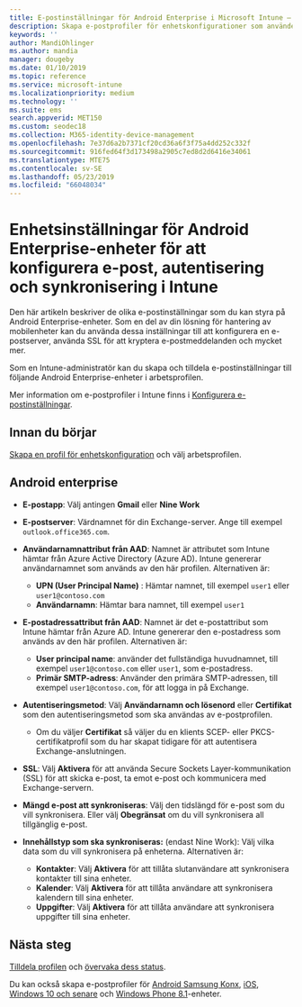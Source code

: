 ```yaml
---
title: E-postinställningar för Android Enterprise i Microsoft Intune – Azure | Microsoft Docs
description: Skapa e-postprofiler för enhetskonfigurationer som använder Exchange-servrar och hämta attribut från Azure Active Directory. Aktivera SSL eller SMIME, autentisera användare med certifikat eller användarnamn/lösenord, samt synkronisera e-post och scheman på Android-arbetsprofilenheter med hjälp av Microsoft Intune.
keywords: ''
author: MandiOhlinger
ms.author: mandia
manager: dougeby
ms.date: 01/10/2019
ms.topic: reference
ms.service: microsoft-intune
ms.localizationpriority: medium
ms.technology: ''
ms.suite: ems
search.appverid: MET150
ms.custom: seodec18
ms.collection: M365-identity-device-management
ms.openlocfilehash: 7e37d6a2b7371cf20cd36a6f3f75a4dd252c332f
ms.sourcegitcommit: 916fed64f3d173498a2905c7ed8d2d6416e34061
ms.translationtype: MTE75
ms.contentlocale: sv-SE
ms.lasthandoff: 05/23/2019
ms.locfileid: "66048034"
---
```

# <a name="android-enterprise-device-settings-to-configure-email-authentication-and-synchronization-in-intune"></a>Enhetsinställningar för Android Enterprise-enheter för att konfigurera e-post, autentisering och synkronisering i Intune

Den här artikeln beskriver de olika e-postinställningar som du kan styra på Android Enterprise-enheter. Som en del av din lösning för hantering av mobilenheter kan du använda dessa inställningar till att konfigurera en e-postserver, använda SSL för att kryptera e-postmeddelanden och mycket mer.

Som en Intune-administratör kan du skapa och tilldela e-postinställningar till följande Android Enterprise-enheter i arbetsprofilen.

Mer information om e-postprofiler i Intune finns i [Konfigurera e-postinställningar](email-settings-configure.md).

## <a name="before-you-begin"></a>Innan du börjar

[Skapa en profil för enhetskonfiguration](email-settings-configure.md#create-a-device-profile) och välj arbetsprofilen.

## <a name="android-enterprise"></a>Android enterprise

- **E-postapp**: Välj antingen **Gmail** eller **Nine Work**
- **E-postserver**: Värdnamnet för din Exchange-server. Ange till exempel `outlook.office365.com`.
- **Användarnamnattribut från AAD**: Namnet är attributet som Intune hämtar från Azure Active Directory (Azure AD). Intune genererar användarnamnet som används av den här profilen. Alternativen är:

  - **UPN (User Principal Name)** : Hämtar namnet, till exempel `user1` eller `user1@contoso.com`
  - **Användarnamn**: Hämtar bara namnet, till exempel `user1`

- **E-postadressattribut från AAD**: Namnet är det e-postattribut som Intune hämtar från Azure AD. Intune genererar den e-postadress som används av den här profilen. Alternativen är:
  - **User principal name**: använder det fullständiga huvudnamnet, till exempel `user1@contoso.com` eller `user1`, som e-postadress.
  - **Primär SMTP-adress**: Använder den primära SMTP-adressen, till exempel `user1@contoso.com`, för att logga in på Exchange.

- **Autentiseringsmetod**: Välj **Användarnamn och lösenord** eller **Certifikat** som den autentiseringsmetod som ska användas av e-postprofilen.
  - Om du väljer **Certifikat** så väljer du en klients SCEP- eller PKCS-certifikatprofil som du har skapat tidigare för att autentisera Exchange-anslutningen.
- **SSL**: Välj **Aktivera** för att använda Secure Sockets Layer-kommunikation (SSL) för att skicka e-post, ta emot e-post och kommunicera med Exchange-servern.
- **Mängd e-post att synkroniseras**: Välj den tidslängd för e-post som du vill synkronisera. Eller välj **Obegränsat** om du vill synkronisera all tillgänglig e-post.
- **Innehållstyp som ska synkroniseras:** (endast Nine Work): Välj vilka data som du vill synkronisera på enheterna. Alternativen är:
  - **Kontakter**: Välj **Aktivera** för att tillåta slutanvändare att synkronisera kontakter till sina enheter.
  - **Kalender**: Välj **Aktivera** för att tillåta användare att synkronisera kalendern till sina enheter.
  - **Uppgifter**: Välj **Aktivera** för att tillåta användare att synkronisera uppgifter till sina enheter.

## <a name="next-steps"></a>Nästa steg

[Tilldela profilen](device-profile-assign.md) och [övervaka dess status](device-profile-monitor.md).

Du kan också skapa e-postprofiler för [Android Samsung Konx](email-settings-android.md), [iOS](email-settings-ios.md), [Windows 10 och senare](email-settings-windows-10.md) och [Windows Phone 8.1](email-settings-windows-phone-8-1.md)-enheter.
